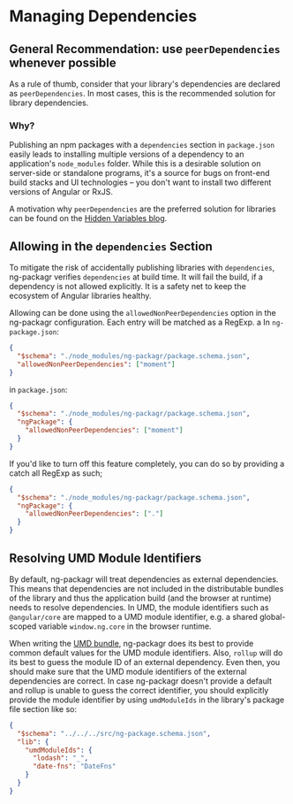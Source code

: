 # Managing Dependencies

## General Recommendation: use `peerDependencies` whenever possible

As a rule of thumb, consider that your library's dependencies are declared as `peerDependencies`.
In most cases, this is the recommended solution for library dependencies.

### Why?

Publishing an npm packages with a `dependencies` section in `package.json` easily leads to installing multiple versions of a dependency to an application's `node_modules` folder.
While this is a desirable solution on server-side or standalone programs, it's a source for bugs on front-end build stacks and UI technologies – you don't want to install two different versions of Angular or RxJS.

A motivation why `peerDependencies` are the preferred solution for libraries can be found on the [Hidden Variables blog](https://blog.domenic.me/peer-dependencies).

## Allowing in the `dependencies` Section

To mitigate the risk of accidentally publishing libraries with `dependencies`, ng-packagr verifies `dependencies` at build time.
It will fail the build, if a dependency is not allowed explicitly.
It is a safety net to keep the ecosystem of Angular libraries healthy.

Allowing can be done using the `allowedNonPeerDependencies` option in the ng-packagr configuration. Each entry will be matched as a RegExp.
a
In `ng-package.json`:

```json
{
  "$schema": "./node_modules/ng-packagr/package.schema.json",
  "allowedNonPeerDependencies": ["moment"]
}
```

in `package.json`:

```json
{
  "$schema": "./node_modules/ng-packagr/package.schema.json",
  "ngPackage": {
    "allowedNonPeerDependencies": ["moment"]
  }
}
```

If you'd like to turn off this feature completely, you can do so by providing a catch all RegExp as such;

```json
{
  "$schema": "./node_modules/ng-packagr/package.schema.json",
  "ngPackage": {
    "allowedNonPeerDependencies": ["."]
  }
}
```

## Resolving UMD Module Identifiers

By default, ng-packagr will treat dependencies as external dependencies.
This means that dependencies are not included in the distributable bundles of the library and thus the application build (and the browser at runtime) needs to resolve dependencies.
In UMD, the module identifiers such as `@angular/core` are mapped to a UMD module identifier, e.g. a shared global-scoped variable `window.ng.core` in the browser runtime.

When writing the [UMD bundle](https://github.com/umdjs/umd), ng-packagr does its best to provide common default values for the UMD module identifiers.
Also, `rollup` will do its best to guess the module ID of an external dependency.
Even then, you should make sure that the UMD module identifiers of the external dependencies are correct.
In case ng-packagr doesn't provide a default and rollup is unable to guess the correct identifier, you should explicitly provide the module identifier by using `umdModuleIds` in the library's package file section like so:

```json
{
  "$schema": "../../../src/ng-package.schema.json",
  "lib": {
    "umdModuleIds": {
      "lodash": "_",
      "date-fns": "DateFns"
    }
  }
}
```
